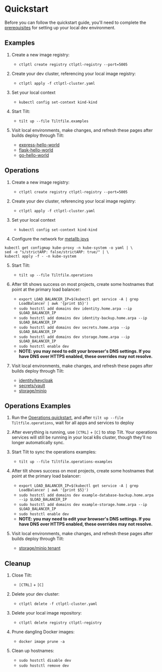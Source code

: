 
# Quickstart

Before you can follow the quickstart guide, you'll need to complete the [prerequisites](./PREREQUISITES.md) for setting up your local dev environment.


## Examples

1. Create a new image registry:
    - `ctlptl create registry ctlptl-registry --port=5005`

2. Create your dev cluster, referencing your local image registry:
    - `ctlptl apply -f ctlptl-cluster.yaml`

3. Set your local context
    - `kubectl config set-context kind-kind`

4. Start Tilt:
    - `tilt up --file Tiltfile.examples`

5. Visit local environments, make changes, and refresh these pages after builds deploy through Tilt:
    - [express-hello-world](http://localhost:3000/)
    - [flask-hello-world](http://localhost:3001/)
    - [go-hello-world](http://localhost:3002/)


## Operations

1. Create a new image registry:
    - `ctlptl create registry ctlptl-registry --port=5005`

2. Create your dev cluster, referencing your local image registry:
    - `ctlptl apply -f ctlptl-cluster.yaml`

3. Set your local context
    - `kubectl config set-context kind-kind`

4. Configure the network for [metallb ipvs](https://metallb.org/installation/)
```
kubectl get configmap kube-proxy -n kube-system -o yaml | \
sed -e "s/strictARP: false/strictARP: true/" | \
kubectl apply -f - -n kube-system
```

5. Start Tilt:
    - `tilt up --file Tiltfile.operations`

6. After tilt shows success on most projects, create some hostnames that point at the primary load balancer:
    - `export LOAD_BALANCER_IP=$(kubectl get service -A | grep LoadBalancer | awk '{print $5}')`
    - `sudo hostctl add domains dev identity.home.arpa --ip $LOAD_BALANCER_IP`
    - `sudo hostctl add domains dev identity-backup.home.arpa --ip $LOAD_BALANCER_IP`
    - `sudo hostctl add domains dev secrets.home.arpa --ip $LOAD_BALANCER_IP`
    - `sudo hostctl add domains dev storage.home.arpa --ip $LOAD_BALANCER_IP`
    - `sudo hostctl enable dev`
    - **NOTE: you may need to edit your browser's DNS settings. If you have DNS over HTTPS enabled, these overrides may not resolve.**

6. Visit local environments, make changes, and refresh these pages after builds deploy through Tilt:
    - [identity/keycloak](https://identity.home.arpa/)
    - [secrets/vault](https://secrets.home.arpa/)
    - [storage/minio](https://storage.home.arpa/)

## Operations Examples

1. Run the [Operations quickstart](#Operations), and after `tilt up --file Tiltfile.operations`, wait for all apps and services to deploy

2. After everything is running, use `[CTRL]` + `[C]` to stop Tilt. Your operations services will still be running in your local k8s cluster, though they'll no longer automatically sync.

3. Start Tilt to sync the operations examples:
    - `tilt up --file Tiltfile.operations-examples`

4. After tilt shows success on most projects, create some hostnames that point at the primary load balancer:
    - `export LOAD_BALANCER_IP=$(kubectl get service -A | grep LoadBalancer | awk '{print $5}')`
    - `sudo hostctl add domains dev example-database-backup.home.arpa --ip $LOAD_BALANCER_IP`
    - `sudo hostctl add domains dev example-storage.home.arpa --ip $LOAD_BALANCER_IP`
    - `sudo hostctl enable dev`
    - **NOTE: you may need to edit your browser's DNS settings. If you have DNS over HTTPS enabled, these overrides may not resolve.**

5. Visit local environments, make changes, and refresh these pages after builds deploy through Tilt:
    - [storage/minio tenant](https://example-storage.home.arpa/)


## Cleanup

1. Close Tilt:
    - `[CTRL]` + `[C]`

2. Delete your dev cluster:
    - `ctlptl delete -f ctlptl-cluster.yaml`

3. Delete your local image repository:
    - `ctlptl delete registry ctlptl-registry`

4. Prune dangling Docker images:
    - `docker image prune -a`

5. Clean up hostnames:
    - `sudo hostctl disable dev`
    - `sudo hostctl remove dev`
